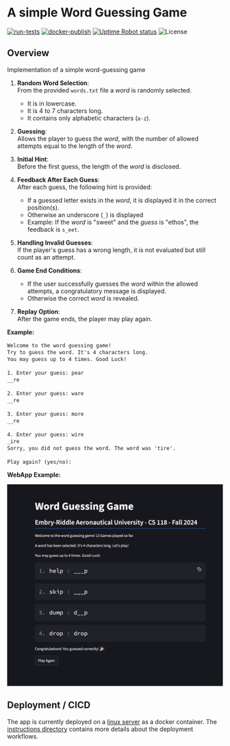 # A simple Word Guessing Game 

[![run-tests](https://github.com/wolfpaulus/wordgame/actions/workflows/python-test.yml/badge.svg)](https://github.com/wolfpaulus/wordgame/actions/workflows/python-test.yml)
[![docker-publish](https://github.com/wolfpaulus/wordgame/actions/workflows/docker-publish.yml/badge.svg)](https://github.com/wolfpaulus/wordgame/actions/workflows/docker-publish.yml)
[![Uptime Robot status](https://img.shields.io/uptimerobot/status/m798198156-e6d9bbd28b863c0430391f6d)](https://wordgame.techcasitaproductions.com)
![License](https://img.shields.io/badge/License-MIT-green.svg)


## Overview

Implementation of a simple word-guessing game

1. **Random Word Selection**:  
    From the provided `words.txt` file a _word_  is randomly selected.

   - It is in lowercase.
   - It is 4 to 7 characters long.
   - It contains only alphabetic characters (`a-z`).

2. **Guessing**:  
   Allows the player to guess the _word_, with the number of allowed attempts equal to the length of the _word_.

3. **Initial Hint**:  
   Before the first guess, the length of the _word_ is disclosed.

4. **Feedback After Each Guess**:  
   After each guess, the following hint is provided:

   - If a guessed letter exists in the _word_, it is displayed it in the correct position(s).
   - Otherwise an underscore (`_`) is displayed
   - Example: If the _word_ is "sweet" and the _guess_ is "ethos", the feedback is `s_eet`.

5. **Handling Invalid Guesses**:  
   If the player's guess has a wrong length, it is not evaluated but still count as an attempt.

6. **Game End Conditions**:

   - If the user successfully guesses the _word_ within the allowed attempts, a congratulatory message is displayed.
   - Otherwise the correct _word_ is revealed.

7. **Replay Option**:  
   After the game ends, the player may play again.

**Example:**

```plaintext
Welcome to the word guessing game!
Try to guess the word. It's 4 characters long.
You may guess up to 4 times. Good Luck!

1. Enter your guess: pear
__re

2. Enter your guess: ware
__re

3. Enter your guess: more
__re

4. Enter your guess: wire
_ire
Sorry, you did not guess the word. The word was 'tire'.

Play again? (yes/no): 
```

**WebApp Example:**

![](./instructions/app.jpg)

## Deployment / CICD

The app is currently deployed on a [linux server](https://wordgame.techcasitaproductions.com) as a docker container.
The [instructions directory](./instructions/) contains more details about the deployment workflows.